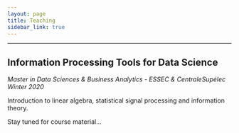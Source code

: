 ```yaml
---
layout: page
title: Teaching
sidebar_link: true
---
```


****

Information Processing Tools for Data Science 
------  
_Master in Data Sciences & Business Analytics - ESSEC & CentraleSupélec_  
*Winter 2020*


Introduction to linear algebra, statistical signal processing and information theory.

Stay tuned for course material...
